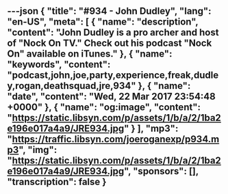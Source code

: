 ---json
{
  "title": "#934 - John Dudley",
  "lang": "en-US",
  "meta": [
    {
      "name": "description",
      "content": "John Dudley is a pro archer and host of \"Nock On TV.\" Check out his podcast \"Nock On\" available on iTunes."
    },
    {
      "name": "keywords",
      "content": "podcast,john,joe,party,experience,freak,dudley,rogan,deathsquad,jre,934"
    },
    {
      "name": "date",
      "content": "Wed, 22 Mar 2017 23:54:48 +0000"
    },
    {
      "name": "og:image",
      "content": "https://static.libsyn.com/p/assets/1/b/a/2/1ba2e196e017a4a9/JRE934.jpg"
    }
  ],
  "mp3": "https://traffic.libsyn.com/joeroganexp/p934.mp3",
  "img": "https://static.libsyn.com/p/assets/1/b/a/2/1ba2e196e017a4a9/JRE934.jpg",
  "sponsors": [],
  "transcription": false
}
---
<episode-header />

<timemark seconds="0" />

<transcribe-call-to-action />

<episode-footer />
